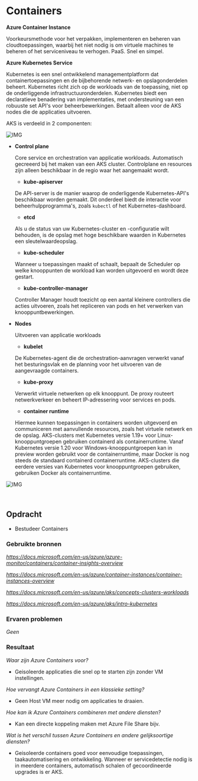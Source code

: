 # **Containers**

**Azure Container Instance**

Voorkeursmethode voor het verpakken, implementeren en beheren van cloudtoepassingen, waarbij het niet nodig is om virtuele machines te beheren of het serviceniveau te verhogen. PaaS. Snel en simpel.

**Azure Kubernetes Service**

Kubernetes is een snel ontwikkelend managementplatform dat containertoepassingen en de bijbehorende netwerk- en opslagonderdelen beheert. Kubernetes richt zich op de workloads van de toepassing, niet op de onderliggende infrastructuuronderdelen. Kubernetes biedt een declaratieve benadering van implementaties, met ondersteuning van een robuuste set API's voor beheerbewerkingen. Betaalt alleen voor de AKS nodes die de applicaties uitvoeren.

AKS is verdeeld in 2 componenten:

![IMG](https://docs.microsoft.com/en-us/azure/aks/media/concepts-clusters-workloads/control-plane-and-nodes.png)

- **Control plane**
    
    Core service en orchestration van applicatie workloads. Automatisch gecreeerd bij het maken van een AKS cluster. Controlplane en resources zijn alleen beschikbaar in de regio waar het aangemaakt wordt.

    - **kube-apiserver**	
    
    De API-server is de manier waarop de onderliggende Kubernetes-API's beschikbaar worden gemaakt. Dit onderdeel biedt de interactie voor beheerhulpprogramma's, zoals `kubectl` of het Kubernetes-dashboard.

    - **etcd**	
    
    Als u de status van uw Kubernetes-cluster en -configuratie wilt behouden, is de opslag met hoge beschikbare waarden in Kubernetes een sleutelwaardeopslag.

    - **kube-scheduler**	
    
    Wanneer u toepassingen maakt of schaalt, bepaalt de Scheduler op welke knooppunten de workload kan worden uitgevoerd en wordt deze gestart.

    - **kube-controller-manager**	
    
    Controller Manager houdt toezicht op een aantal kleinere controllers die acties uitvoeren, zoals het repliceren van pods en het verwerken van knooppuntbewerkingen.

- **Nodes**

    Uitvoeren van applicatie workloads

    - **kubelet**	
    
    De Kubernetes-agent die de orchestration-aanvragen verwerkt vanaf het besturingsvlak en de planning voor het uitvoeren van de aangevraagde containers.

    - **kube-proxy**	
    
    Verwerkt virtuele netwerken op elk knooppunt. De proxy routeert netwerkverkeer en beheert IP-adressering voor services en pods.

    - **container runtime**	
    
    Hiermee kunnen toepassingen in containers worden uitgevoerd en communiceren met aanvullende resources, zoals het virtuele netwerk en de opslag. AKS-clusters met Kubernetes versie 1.19+ voor Linux-knooppuntgroepen gebruiken containerd als containerruntime. Vanaf Kubernetes versie 1.20 voor Windows-knooppuntgroepen kan in preview worden gebruikt voor de containerruntime, maar Docker is nog steeds de standaard containerd containerruntime. AKS-clusters die eerdere versies van Kubernetes voor knooppuntgroepen gebruiken, gebruiken Docker als containerruntime.

![IMG](https://docs.microsoft.com/en-us/azure/aks/media/concepts-clusters-workloads/aks-node-resource-interactions.png)
    
<br>

## **Opdracht**

- Bestudeer Containers

### **Gebruikte bronnen**

*<https://docs.microsoft.com/en-us/azure/azure-monitor/containers/container-insights-overview>*

*<https://docs.microsoft.com/en-us/azure/container-instances/container-instances-overview>*

*<https://docs.microsoft.com/en-us/azure/aks/concepts-clusters-workloads>*

*<https://docs.microsoft.com/en-us/azure/aks/intro-kubernetes>*

### **Ervaren problemen**

*Geen*

### **Resultaat**

*Waar zijn Azure Containers voor?*

- Geisoleerde applicaties die snel op te starten zijn zonder VM instellingen. 

*Hoe vervangt Azure Containers in een klassieke setting?*

- Geen Host VM meer nodig om applicaties te draaien.

*Hoe kan ik Azure Containers combineren met andere diensten?*

- Kan een directe koppeling maken met Azure File Share bijv.

*Wat is het verschil tussen Azure Containers en andere gelijksoortige diensten?*

- Geisoleerde containers goed voor eenvoudige toepassingen, taakautomatisering en ontwikkeling. Wanneer er servicedetectie nodig is in meerdere containers, automatisch schalen of gecoordineerde upgrades is er AKS.
